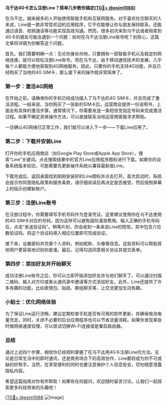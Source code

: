 **乌干达4G卡怎么注册Line？简单几步教你搞定[[TG💪+ @esim1088](https://t.me/s/esim1088)]**

在乌干达，越来越多的人开始使用智能手机和互联网服务。对于喜欢社交聊天的人来说，Line是一款非常受欢迎的应用程序，它不仅能够让你与朋友保持联系，还能通过语音、视频通话等功能实现高效沟通。然而，很多初次来到乌干达或者刚拿到4G卡的朋友可能会遇到一个问题：如何在乌干达注册Line账号呢？别担心，这篇文章将详细为你解答这个问题。

首先，我们需要明确一点：无论你身处何地，只要拥有一部智能手机以及稳定的网络连接，就可以轻松注册Line账号。而在乌干达，由于移动通信技术的发展，几乎每个人都能方便地获取到4G网络服务。因此，只要你的手机支持4G功能，并且已经购买了当地的4G SIM卡，那么接下来的操作就非常简单了。

### 第一步：激活4G网络

在开始之前，请确保你的手机已经成功插入了乌干达的4G SIM卡，并且完成了激活流程。一般来说，当你购买了一张新的SIM卡后，运营商会提供一份说明书，上面会有具体的激活步骤。通常情况下，你需要发送一条短信至指定号码来完成激活过程。如果不确定具体操作方法，可以直接联系当地运营商客服寻求帮助。

一旦确认4G网络已正常工作，我们就可以进入下一步——下载Line应用了。

### 第二步：下载并安装Line

打开你的手机应用商店（如Google Play Store或Apple App Store），搜索“Line”关键词。点击搜索结果中的官方Line应用程序图标进行下载。如果你的设备系统版本较旧，可能需要先更新操作系统以兼容最新版Line。

下载完成后，返回桌面找到刚刚安装好的Line图标并点击打开。首次启动时，系统会提示你同意隐私政策和服务条款，请仔细阅读后再决定是否接受。然后按照屏幕上的指示创建新账户。

### 第三步：注册Line账号

在注册过程中，你需要填写手机号码作为登录凭证。这里建议使用你在乌干达使用的4G SIM卡对应的号码，因为这样可以避免国际漫游费用。输入正确的手机号码后，点击“发送验证码”。稍等片刻，你会收到一条来自Line的短信，其中包含六位数验证码。将这个验证码填入相应位置即可完成验证。

接下来，设置密码并完善个人资料，例如昵称、头像等信息。这些资料可以帮助其他用户更容易地识别你是谁。最后，记得勾选同意相关协议并提交表单。

### 第四步：添加好友并开始聊天

成功注册Line账号之后，你可以立即开始添加好友并与他们聊天了。可以通过扫描二维码、输入对方ID或者从通讯录中邀请等方式添加好友。此外，Line还提供了许多有趣的功能，比如表情包、贴纸、群组聊天等，让交流更加生动有趣。

### 小贴士：优化网络体验

为了保证Line运行流畅，建议定期检查手机是否有可用的软件更新，并确保电池电量充足。同时，关闭不必要的后台应用程序也可以节省流量消耗。如果你发现某些时候网络速度较慢，可以尝试切换Wi-Fi连接或是重启路由器。

### 总结

通过上述四个步骤，相信你已经顺利掌握了在乌干达用4G卡注册Line的方法。无论是日常生活中的即时通讯，还是商务场合下的高效协作，Line都将成为你不可或缺的好帮手。当然，在享受便利的同时也要注意保护个人信息安全，切勿随意泄露隐私内容。

希望这篇指南对你有所帮助！如果有任何疑问，欢迎随时留言讨论。让我们一起探索更多科技带来的乐趣吧！

[[TG💪+ @esim1088](https://t.me/s/esim1088) ![Image](https://i.postimg.cc/4NQfJmqS/Snipaste-2025-05-13-00-14-12.png)]